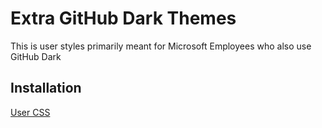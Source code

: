 # Extra GitHub Dark Themes

This is user styles primarily meant for Microsoft Employees who also use GitHub Dark

## Installation

[User CSS](https://github.com/TravisEz13/ExtraGitHubStyles/raw/master/ExtraGitHubStyles.user.css)

